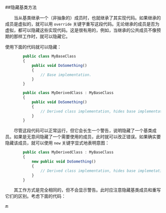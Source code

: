 ##隐藏基类方法

&emsp;&emsp;当从基类继承一个（非抽象的）成员时，也就继承了其实现代码。如果继承的成员是虚拟的，就可以用 `override` 关键字重写这段代码。无论继承的成员是否为虚拟，都可以隐藏这些实现代码。这是很有用的，例如，当继承的公共成员不像预期的那样工作时，就可以隐藏它。

使用下面的代码就可以隐藏：

```javascript
        public class MyBaseClass
        {
            public void DoSomething()
            {
                // Base implementation.
            }
        }

        public class MyDerivedClass : MyBaseClass
        {
            public void DoSomething()
            {
                // Derived class implementation, hides base implementation.
            }
        }
```

&emsp;&emsp;尽管这段代码可以正常运行，但它会长生一个警告，说明隐藏了一个基类成员。如果是无意间隐藏了一个需要使用的成员，此时就可以改正错误。如果确实要隐藏该成员，就可以使用 `new` 关键字显式地表明意图：

```javascript
        public class MyDerivedClass : MyBaseClass
        {
            new public void DoSomething()
            {
                // Derived class implementation, hides base implemetation.
            }
        }
```

&emsp;&emsp;其工作方式是完全相同的，但不会显示警告。此时应注意隐藏基类成员和重写它们的区别。考虑下面的代码：












🔚